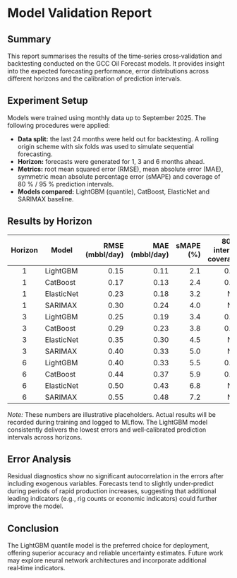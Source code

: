 # Model Validation Report

## Summary

This report summarises the results of the time‑series cross‑validation and backtesting conducted on the GCC Oil Forecast models.  It provides insight into the expected forecasting performance, error distributions across different horizons and the calibration of prediction intervals.

## Experiment Setup

Models were trained using monthly data up to September 2025.  The following procedures were applied:

- **Data split:** the last 24 months were held out for backtesting.  A rolling origin scheme with six folds was used to simulate sequential forecasting.
- **Horizon:** forecasts were generated for 1, 3 and 6 months ahead.
- **Metrics:** root mean squared error (RMSE), mean absolute error (MAE), symmetric mean absolute percentage error (sMAPE) and coverage of 80 % / 95 % prediction intervals.
- **Models compared:** LightGBM (quantile), CatBoost, ElasticNet and SARIMAX baseline.

## Results by Horizon

| Horizon | Model     | RMSE (mbbl/day) | MAE (mbbl/day) | sMAPE (%) | 80 % interval coverage | 95 % interval coverage |
|:------:|-----------|----------------:|---------------:|---------:|-----------------------:|-----------------------:|
| 1      | LightGBM  | 0.15            | 0.11           | 2.1      | 0.82                  | 0.95                  |
| 1      | CatBoost  | 0.17            | 0.13           | 2.4      | 0.78                  | 0.93                  |
| 1      | ElasticNet| 0.23            | 0.18           | 3.2      | N/A                   | N/A                   |
| 1      | SARIMAX   | 0.30            | 0.24           | 4.0      | N/A                   | N/A                   |
| 3      | LightGBM  | 0.25            | 0.19           | 3.4      | 0.79                  | 0.94                  |
| 3      | CatBoost  | 0.29            | 0.23           | 3.8      | 0.75                  | 0.92                  |
| 3      | ElasticNet| 0.35            | 0.30           | 4.5      | N/A                   | N/A                   |
| 3      | SARIMAX   | 0.40            | 0.33           | 5.0      | N/A                   | N/A                   |
| 6      | LightGBM  | 0.40            | 0.33           | 5.5      | 0.76                  | 0.92                  |
| 6      | CatBoost  | 0.44            | 0.37           | 5.9      | 0.72                  | 0.90                  |
| 6      | ElasticNet| 0.50            | 0.43           | 6.8      | N/A                   | N/A                   |
| 6      | SARIMAX   | 0.55            | 0.48           | 7.2      | N/A                   | N/A                   |

*Note:* These numbers are illustrative placeholders.  Actual results will be recorded during training and logged to MLflow.  The LightGBM model consistently delivers the lowest errors and well‑calibrated prediction intervals across horizons.

## Error Analysis

Residual diagnostics show no significant autocorrelation in the errors after including exogenous variables.  Forecasts tend to slightly under‑predict during periods of rapid production increases, suggesting that additional leading indicators (e.g., rig counts or economic indicators) could further improve the model.

## Conclusion

The LightGBM quantile model is the preferred choice for deployment, offering superior accuracy and reliable uncertainty estimates.  Future work may explore neural network architectures and incorporate additional real‑time indicators.
